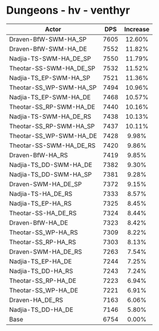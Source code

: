 # Dungeons - hv - venthyr
| Actor | DPS | Increase |
|---|:---:|:---:|
|Draven-BfW-SWM-HA_SP|7605|12.60%|
|Draven-BfW-SWM-HA_DE|7552|11.82%|
|Nadjia-TS-SWM-HA_DE_SP|7550|11.79%|
|Theotar-SS-SWM-HA_DE_SP|7532|11.52%|
|Nadjia-TS_EP-SWM-HA_SP|7521|11.36%|
|Theotar-SS_WP-SWM-HA_SP|7494|10.96%|
|Nadjia-TS_EP-SWM-HA_DE|7468|10.57%|
|Theotar-SS_RP-SWM-HA_DE|7440|10.16%|
|Nadjia-TS-SWM-HA_DE_RS|7438|10.13%|
|Theotar-SS_RP-SWM-HA_SP|7437|10.11%|
|Theotar-SS_WP-SWM-HA_DE|7428|9.98%|
|Theotar-SS-SWM-HA_DE_RS|7420|9.86%|
|Draven-BfW-HA_RS|7419|9.85%|
|Nadjia-TS_DD-SWM-HA_DE|7382|9.30%|
|Nadjia-TS_DD-SWM-HA_SP|7381|9.28%|
|Draven-SWM-HA_DE_SP|7372|9.15%|
|Nadjia-TS-HA_DE_RS|7333|8.57%|
|Nadjia-TS_EP-HA_RS|7325|8.45%|
|Theotar-SS-HA_DE_RS|7324|8.44%|
|Draven-BfW-HA_DE|7323|8.42%|
|Theotar-SS_WP-HA_RS|7309|8.22%|
|Theotar-SS_RP-HA_RS|7303|8.13%|
|Draven-SWM-HA_DE_RS|7263|7.54%|
|Nadjia-TS_EP-HA_DE|7244|7.25%|
|Nadjia-TS_DD-HA_RS|7243|7.24%|
|Theotar-SS_RP-HA_DE|7223|6.94%|
|Theotar-SS_WP-HA_DE|7221|6.91%|
|Draven-HA_DE_RS|7163|6.06%|
|Nadjia-TS_DD-HA_DE|7146|5.80%|
|Base|6754|0.00%|

